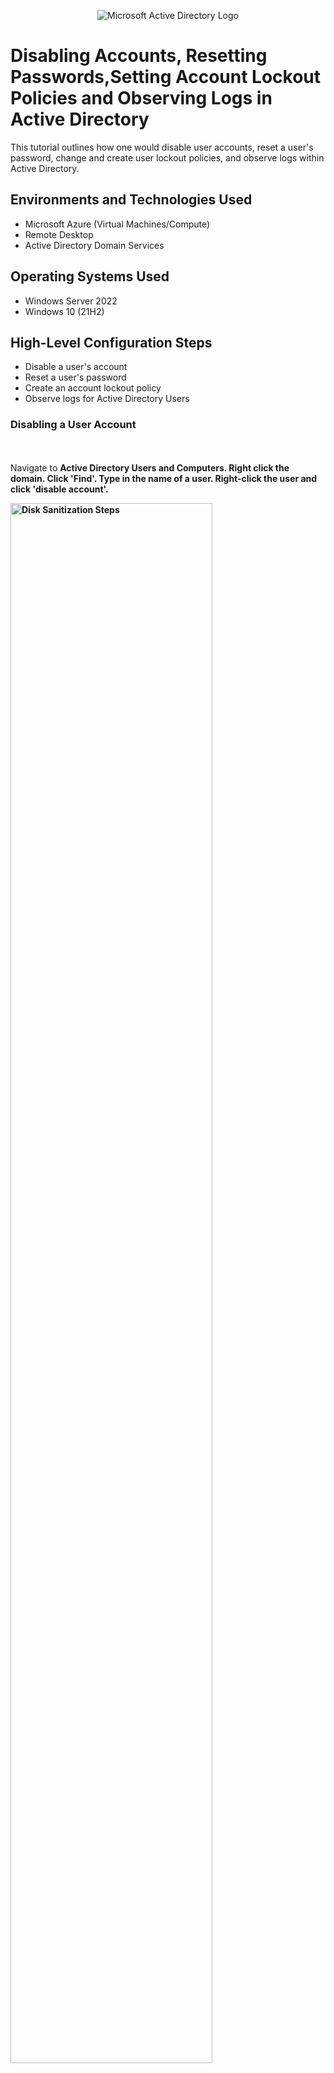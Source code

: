 <p align="center">
<img src="https://i.imgur.com/pU5A58S.png" alt="Microsoft Active Directory Logo"/>
</p>

<h1>Disabling Accounts, Resetting Passwords,Setting Account Lockout Policies and Observing Logs in Active Directory</h1>
This tutorial outlines how one would disable user accounts, reset a user's password, change and create user lockout policies, and observe logs within Active Directory.<br />




<h2>Environments and Technologies Used</h2>

- Microsoft Azure (Virtual Machines/Compute)
- Remote Desktop
- Active Directory Domain Services


<h2>Operating Systems Used </h2>

- Windows Server 2022
- Windows 10 (21H2)

<h2>High-Level Configuration Steps</h2>

- Disable a user's account
- Reset a user's password
- Create an account lockout policy
- Observe logs for Active Directory Users




<p>
  <h3
    <b> Disabling a User Account</b>
  </h3>
  <br>
  <br>
Navigate to <b>Active Directory Users and Computers<b/>. Right click the domain. Click 'Find'. Type in the name of a user. Right-click the user and click 'disable account'.
   <p>
<img src="https://imgur.com/UrDI5XU.png" height="80%" width="80%" alt="Disk Sanitization Steps"/>
</p>

  <br>
  <p>
  <h3
    <b> Reset a User's Password</b>
  </h3>
  <br>
  <br>
Navigate to <b>Active Directory Users and Computers<b/>. Right click the domain. Click 'Find'. Type in the name of a user. Right-click the user and click 'reset password'.
   <p>
<img src="https://imgur.com/HZlmray.png" height="80%" width="80%" alt="Disk Sanitization Steps"/>
</p>

  <br>
  <p>
  <h3
    <b> Set up an account lockout policy using Group Policy</b>
  </h3>
  <br>
  <br>
Navigate to the Group Policy Management Console. Right click Start click 'Run' type gpmc.msc. Right click the domain and click 'Create a GPO in this domain, and Link it here. Name the GPO 'Account Lockout Policy'.
   <p>
<img src="https://imgur.com/vcmFdwD.png" height="80%" width="80%" alt="Disk Sanitization Steps"/>
</p>
Right clock the GPO and select 'Edit. On the GP Management Editor, go to <b>Computer Configuration</b>---> <b>Policies</b>---><b>Windows Settings</b>--><b>Security Settings</b>---><b>Account Policies</b>---><b>Account Lockout Policy</b>. Go to 'Account lockout Threshold' and set it to 3.
 <p>
<img src="https://imgur.com/ZGe9nrj.png" height="80%" width="80%" alt="Disk Sanitization Steps"/>
</p>
